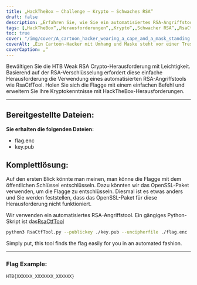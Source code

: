 ```yaml
---
title: „HackTheBox – Challenge – Krypto – Schwaches RSA“
draft: false
description: „Erfahren Sie, wie Sie ein automatisiertes RSA-Angriffstool, RsaCtfTool, verwenden, um die HackTheBox Weak RSA Crypto-Herausforderung einfach zu lösen.“
tags: [„HackTheBox“,„Herausforderungen“,„Krypto“,„Schwacher RSA“,„RsaCtfTool“,„HTB Weak RSA Crypto“,„Einfache Herausforderung“,„RSA-Chiffre“,"flag.enc", "key.pub", „OpenSSL-Paket“,„Automatisiertes RSA-Angriffstool“,„Python-Skript“,„RsaCtfTool“,„python3“,"Öffentlicher Schlüssel",„Entschlüsselungsdatei“,„Flaggenbeispiel“]
toc: true
cover: "/img/cover/A_cartoon_hacker_wearing_a_cape_and_a_mask_standing.png"
coverAlt: „Ein Cartoon-Hacker mit Umhang und Maske steht vor einer Tresortür mit dem HTB-Logo darauf und hält ein Werkzeug (z. B. einen Schraubenschlüssel oder einen Schraubenzieher) mit einem grünen Hintergrund, der den Erfolg symbolisiert, und der Flagge in einer Sprechblase über ihrem Kopf.
coverCaption: „“
---
```

 Bewältigen Sie die HTB Weak RSA Crypto-Herausforderung mit Leichtigkeit. Basierend auf der RSA-Verschlüsselung erfordert diese einfache Herausforderung die Verwendung eines automatisierten RSA-Angriffstools wie RsaCtfTool. Holen Sie sich die Flagge mit einem einfachen Befehl und erweitern Sie Ihre Kryptokenntnisse mit HackTheBox-Herausforderungen.

______

## Bereitgestellte Dateien:

**Sie erhalten die folgenden Dateien:**
- flag.enc
- key.pub

## Komplettlösung:

Auf den ersten Blick könnte man meinen, man könne die Flagge mit dem öffentlichen Schlüssel entschlüsseln.
Dazu könnten wir das OpenSSL-Paket verwenden, um die Flagge zu entschlüsseln.
Diesmal ist es etwas anders und Sie werden feststellen, dass das OpenSSL-Paket für diese Herausforderung nicht funktioniert.

Wir verwenden ein automatisiertes RSA-Angriffstool. Ein gängiges Python-Skript ist das[RsaCtfTool](https://github.com/Ganapati/RsaCtfTool)

```bash
python3 RsaCtfTool.py --publickey ./key.pub --uncipherfile ./flag.enc 
```
  
Simply put, this tool finds the flag easily for you in an automated fashion.

______

### Flag Example:
```
HTB{XXXXXX_XXXXXXX_XXXXXX}
```
